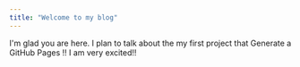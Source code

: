 ```yaml
---
title: "Welcome to my blog"
---
```


I'm glad you are here. I plan to talk about the my first project that Generate a GitHub Pages !!
I am very excited!!
